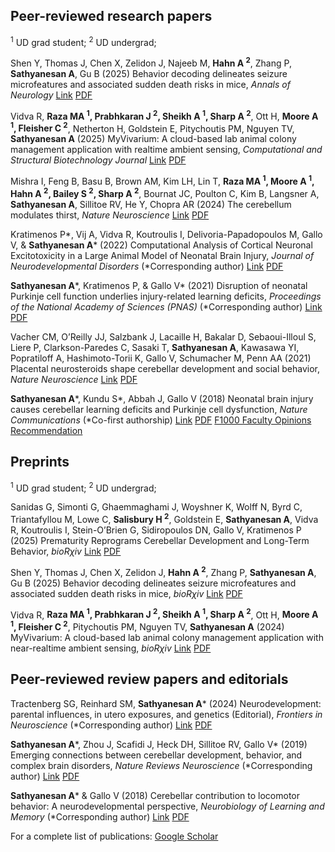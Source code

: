 <h2>Peer-reviewed research papers</h2>

<sup>1</sup> UD grad student; <sup>2</sup> UD undergrad; 

Shen Y, Thomas J, Chen X, Zelidon J, Najeeb M, **Hahn A <sup>2</sup>**, Zhang P, **Sathyanesan A**, Gu B (2025) Behavior decoding delineates seizure microfeatures and associated sudden death risks in mice, *Annals of Neurology*
[Link](http://doi.org/10.1002/ana.78032) [PDF](https://onlinelibrary.wiley.com/share/5EAXE6CD4S783TV5JHNU?target=10.1002/ana.78032)

Vidva R, **Raza MA <sup>1</sup>, Prabhkaran J <sup>2</sup>, Sheikh A <sup>1</sup>, Sharp A <sup>2</sup>**, Ott H, **Moore A <sup>1</sup>, Fleisher C <sup>2</sup>**, Netherton H, Goldstein E, Pitychoutis PM, Nguyen TV, **Sathyanesan A** (2025) MyVivarium: A cloud-based lab animal colony management application with realtime ambient sensing, *Computational and Structural Biotechnology Journal*
[Link](https://doi.org/10.1016/j.csbj.2025.01.025) [PDF](https://www.sciencedirect.com/science/article/pii/S2001037025000261/pdfft?md5=d78a0ce84e51296840cc3a1cc88a9639&pid=1-s2.0-S2001037025000261-main.pdf)

Mishra I, Feng B, Basu B, Brown AM, Kim LH, Lin T, **Raza MA <sup>1</sup>, Moore A <sup>1</sup>, Hahn A <sup>2</sup>, Bailey S <sup>2</sup>, Sharp A <sup>2</sup>**, Bournat JC, Poulton C, Kim B, Langsner A, **Sathyanesan A**, Sillitoe RV, He Y, Chopra AR (2024) The cerebellum modulates thirst, *Nature Neuroscience*
[Link](https://doi.org/10.1038/s41593-024-01700-9) [PDF](https://rdcu.be/dNAt2)

Kratimenos P\*, Vij A, Vidva R, Koutroulis I, Delivoria-Papadopoulos M, Gallo V, & **Sathyanesan A**\* (2022) Computational Analysis of Cortical Neuronal Excitotoxicity in a Large Animal Model of Neonatal Brain Injury, *Journal of Neurodevelopmental Disorders* (\*Corresponding author)
[Link](https://doi.org/10.1186/s11689-022-09431-3) [PDF](https://jneurodevdisorders.biomedcentral.com/track/pdf/10.1186/s11689-022-09431-3.pdf)

**Sathyanesan A**\*, Kratimenos P, & Gallo V\* (2021) Disruption of neonatal Purkinje cell function underlies injury-related learning deficits, *Proceedings of the National Academy of Sciences (PNAS)* (\*Corresponding author)
[Link](https://www.pnas.org/content/118/11/e2017876118) [PDF](https://www.pnas.org/content/pnas/118/11/e2017876118.full.pdf)

Vacher CM, O’Reilly JJ, Salzbank J, Lacaille H, Bakalar D, Sebaoui-Illoul S, Liere P, Clarkson-Paredes C, Sasaki T, **Sathyanesan A**, Kawasawa YI, Popratiloff A, Hashimoto-Torii K, Gallo V, Schumacher M, Penn AA (2021) Placental neurosteroids shape cerebellar development and social behavior, *Nature Neuroscience*
[Link](https://www.nature.com/articles/s41593-021-00896-4) [PDF](https://www.nature.com/articles/s41593-021-00896-4.pdf)

**Sathyanesan A**\*, Kundu S\*, Abbah J, Gallo V (2018) Neonatal brain injury causes cerebellar learning deficits and Purkinje cell dysfunction, *Nature Communications* (\*Co-first authorship)
[Link](https://www.nature.com/articles/s41467-018-05656-w) [PDF](https://www.nature.com/articles/s41467-018-05656-w.pdf) [F1000 Faculty Opinions Recommendation](https://doi.org/10.3410/f.733803457.793554846)

<h2>Preprints</h2>

<sup>1</sup> UD grad student; <sup>2</sup> UD undergrad; 

Sanidas G, Simonti G, Ghaemmaghami J, Woyshner K, Wolff N, Byrd C, Triantafyllou M, Lowe C, **Salisbury H <sup>2</sup>**, Goldstein E, **Sathyanesan A**, Vidva R, Koutroulis I, Stein-O’Brien G, Sidiropoulos DN, Gallo V, Kratimenos P (2025) Prematurity Reprograms Cerebellar Development and Long-Term Behavior, *bioR*<i>&chi;</i>*iv*
[Link](https://doi.org/10.1101/2025.07.22.664624) [PDF](https://www.biorxiv.org/content/10.1101/2025.07.22.664624v1.full.pdf)

Shen Y, Thomas J, Chen X, Zelidon J, **Hahn A <sup>2</sup>**, Zhang P, **Sathyanesan A**, Gu B (2025) Behavior decoding delineates seizure microfeatures and associated sudden death risks in mice, *bioR*<i>&chi;</i>*iv*
[Link](https://doi.org/10.1101/2025.01.13.632867) [PDF](https://www.biorxiv.org/content/10.1101/2025.01.13.632867v1.full.pdf)

Vidva R, **Raza MA <sup>1</sup>, Prabhkaran J <sup>2</sup>, Sheikh A <sup>1</sup>, Sharp A <sup>2</sup>**, Ott H, **Moore A <sup>1</sup>, Fleisher C <sup>2</sup>**, Pitychoutis PM, Nguyen TV, **Sathyanesan A** (2024) MyVivarium: A cloud-based lab animal colony management application with near-realtime ambient sensing, *bioR*<i>&chi;</i>*iv*
[Link](https://doi.org/10.1101/2024.08.10.607395) [PDF](https://www.biorxiv.org/content/10.1101/2024.08.10.607395v1.full.pdf)

<h2>Peer-reviewed review papers and editorials</h2>

Tractenberg SG, Reinhard SM, **Sathyanesan A**\* (2024) Neurodevelopment: parental influences, in utero exposures, and genetics (Editorial), *Frontiers in Neuroscience* (\*Corresponding author)
[Link](https://doi.org/10.3389/fnins.2023.1331453) [PDF](https://www.frontiersin.org/journals/neuroscience/articles/10.3389/fnins.2023.1331453/pdf)

**Sathyanesan A**\*, Zhou J, Scafidi J, Heck DH, Sillitoe RV, Gallo V\* (2019) Emerging connections between cerebellar development, behavior, and complex brain disorders, *Nature Reviews Neuroscience* (\*Corresponding author)
[Link](https://www.nature.com/articles/s41583-019-0152-2) [PDF](https://drive.google.com/file/d/16-6YUzN_p6NwNCBC_mLdFOC-CKtMaTyS/view?usp=sharing)

**Sathyanesan A**\* & Gallo V (2018) Cerebellar contribution to locomotor behavior: A neurodevelopmental perspective, *Neurobiology of Learning and Memory* (\*Corresponding author)
[Link](https://doi.org/10.1016/j.nlm.2018.04.016) [PDF](https://drive.google.com/file/d/1rcEFpKyk136liqW7QBrkRDdpCcD_XZ7t/view?usp=sharing)

For a complete list of publications: [Google Scholar](https://scholar.google.com/citations?user=j4aAH58AAAAJ&hl=en&oi=ao)

[def]: https://doi.org/10.1101/2024.08.10.607395